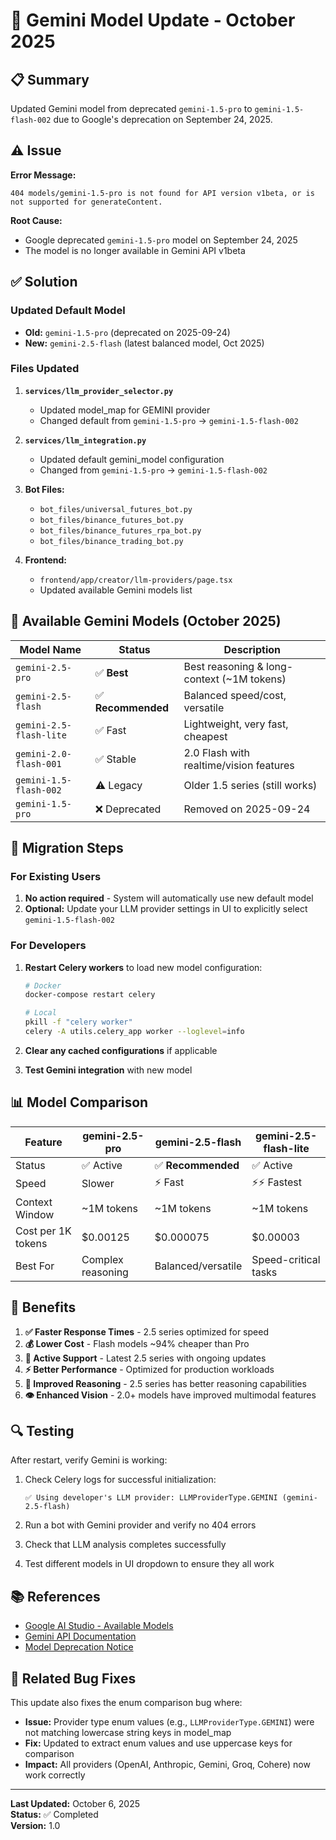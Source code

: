 # 🔄 Gemini Model Update - October 2025

## 📋 Summary

Updated Gemini model from deprecated `gemini-1.5-pro` to `gemini-1.5-flash-002` due to Google's deprecation on September 24, 2025.

## ⚠️ Issue

**Error Message:**
```
404 models/gemini-1.5-pro is not found for API version v1beta, or is not supported for generateContent.
```

**Root Cause:**
- Google deprecated `gemini-1.5-pro` model on September 24, 2025
- The model is no longer available in Gemini API v1beta

## ✅ Solution

### Updated Default Model
- **Old:** `gemini-1.5-pro` (deprecated on 2025-09-24)
- **New:** `gemini-2.5-flash` (latest balanced model, Oct 2025)

### Files Updated

1. **`services/llm_provider_selector.py`**
   - Updated model_map for GEMINI provider
   - Changed default from `gemini-1.5-pro` → `gemini-1.5-flash-002`

2. **`services/llm_integration.py`**
   - Updated default gemini_model configuration
   - Changed from `gemini-1.5-pro` → `gemini-1.5-flash-002`

3. **Bot Files:**
   - `bot_files/universal_futures_bot.py`
   - `bot_files/binance_futures_bot.py`
   - `bot_files/binance_futures_rpa_bot.py`
   - `bot_files/binance_trading_bot.py`

4. **Frontend:**
   - `frontend/app/creator/llm-providers/page.tsx`
   - Updated available Gemini models list

## 🎯 Available Gemini Models (October 2025)

| Model Name | Status | Description |
|------------|--------|-------------|
| `gemini-2.5-pro` | ✅ **Best** | Best reasoning & long-context (~1M tokens) |
| `gemini-2.5-flash` | ✅ **Recommended** | Balanced speed/cost, versatile |
| `gemini-2.5-flash-lite` | ✅ Fast | Lightweight, very fast, cheapest |
| `gemini-2.0-flash-001` | ✅ Stable | 2.0 Flash with realtime/vision features |
| `gemini-1.5-flash-002` | ⚠️ Legacy | Older 1.5 series (still works) |
| `gemini-1.5-pro` | ❌ Deprecated | Removed on 2025-09-24 |

## 🔧 Migration Steps

### For Existing Users

1. **No action required** - System will automatically use new default model
2. **Optional:** Update your LLM provider settings in UI to explicitly select `gemini-1.5-flash-002`

### For Developers

1. **Restart Celery workers** to load new model configuration:
   ```bash
   # Docker
   docker-compose restart celery
   
   # Local
   pkill -f "celery worker"
   celery -A utils.celery_app worker --loglevel=info
   ```

2. **Clear any cached configurations** if applicable

3. **Test Gemini integration** with new model

## 📊 Model Comparison

| Feature | gemini-2.5-pro | gemini-2.5-flash | gemini-2.5-flash-lite |
|---------|----------------|------------------|----------------------|
| Status | ✅ Active | ✅ **Recommended** | ✅ Active |
| Speed | Slower | ⚡ Fast | ⚡⚡ Fastest |
| Context Window | ~1M tokens | ~1M tokens | ~1M tokens |
| Cost per 1K tokens | $0.00125 | $0.000075 | $0.00003 |
| Best For | Complex reasoning | Balanced/versatile | Speed-critical tasks |

## 🎉 Benefits

1. **✅ Faster Response Times** - 2.5 series optimized for speed
2. **💰 Lower Cost** - Flash models ~94% cheaper than Pro
3. **🔄 Active Support** - Latest 2.5 series with ongoing updates
4. **⚡ Better Performance** - Optimized for production workloads
5. **🧠 Improved Reasoning** - 2.5 series has better reasoning capabilities
6. **👁️ Enhanced Vision** - 2.0+ models have improved multimodal features

## 🔍 Testing

After restart, verify Gemini is working:

1. Check Celery logs for successful initialization:
   ```
   ✅ Using developer's LLM provider: LLMProviderType.GEMINI (gemini-2.5-flash)
   ```

2. Run a bot with Gemini provider and verify no 404 errors

3. Check that LLM analysis completes successfully

4. Test different models in UI dropdown to ensure they all work

## 📚 References

- [Google AI Studio - Available Models](https://ai.google.dev/models/gemini)
- [Gemini API Documentation](https://ai.google.dev/docs)
- [Model Deprecation Notice](https://community.flutterflow.io/ask-the-community/post/gemini-integration-fails-because-gemini-model-is-out-date-YxbjldeMrVeOD2N)

## 🐛 Related Bug Fixes

This update also fixes the enum comparison bug where:
- **Issue:** Provider type enum values (e.g., `LLMProviderType.GEMINI`) were not matching lowercase string keys in model_map
- **Fix:** Updated to extract enum values and use uppercase keys for comparison
- **Impact:** All providers (OpenAI, Anthropic, Gemini, Groq, Cohere) now work correctly

---

**Last Updated:** October 6, 2025  
**Status:** ✅ Completed  
**Version:** 1.0
